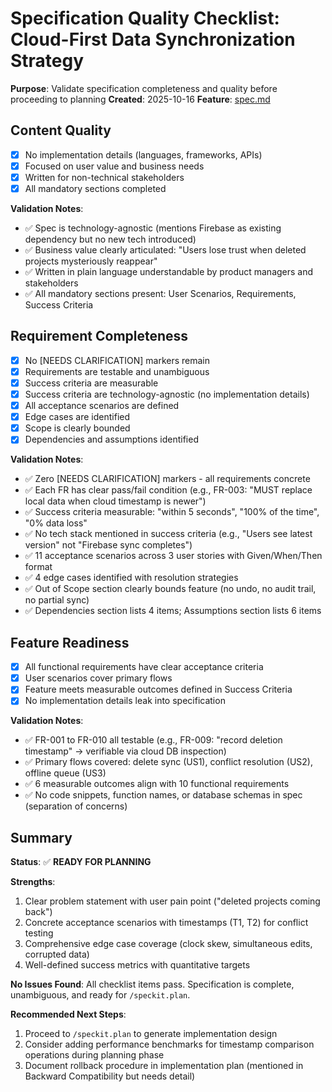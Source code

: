 # Specification Quality Checklist: Cloud-First Data Synchronization Strategy

**Purpose**: Validate specification completeness and quality before proceeding to planning
**Created**: 2025-10-16
**Feature**: [spec.md](../spec.md)

## Content Quality

- [x] No implementation details (languages, frameworks, APIs)
- [x] Focused on user value and business needs
- [x] Written for non-technical stakeholders
- [x] All mandatory sections completed

**Validation Notes**:
- ✅ Spec is technology-agnostic (mentions Firebase as existing dependency but no new tech introduced)
- ✅ Business value clearly articulated: "Users lose trust when deleted projects mysteriously reappear"
- ✅ Written in plain language understandable by product managers and stakeholders
- ✅ All mandatory sections present: User Scenarios, Requirements, Success Criteria

## Requirement Completeness

- [x] No [NEEDS CLARIFICATION] markers remain
- [x] Requirements are testable and unambiguous
- [x] Success criteria are measurable
- [x] Success criteria are technology-agnostic (no implementation details)
- [x] All acceptance scenarios are defined
- [x] Edge cases are identified
- [x] Scope is clearly bounded
- [x] Dependencies and assumptions identified

**Validation Notes**:
- ✅ Zero [NEEDS CLARIFICATION] markers - all requirements concrete
- ✅ Each FR has clear pass/fail condition (e.g., FR-003: "MUST replace local data when cloud timestamp is newer")
- ✅ Success criteria measurable: "within 5 seconds", "100% of the time", "0% data loss"
- ✅ No tech stack mentioned in success criteria (e.g., "Users see latest version" not "Firebase sync completes")
- ✅ 11 acceptance scenarios across 3 user stories with Given/When/Then format
- ✅ 4 edge cases identified with resolution strategies
- ✅ Out of Scope section clearly bounds feature (no undo, no audit trail, no partial sync)
- ✅ Dependencies section lists 4 items; Assumptions section lists 6 items

## Feature Readiness

- [x] All functional requirements have clear acceptance criteria
- [x] User scenarios cover primary flows
- [x] Feature meets measurable outcomes defined in Success Criteria
- [x] No implementation details leak into specification

**Validation Notes**:
- ✅ FR-001 to FR-010 all testable (e.g., FR-009: "record deletion timestamp" → verifiable via cloud DB inspection)
- ✅ Primary flows covered: delete sync (US1), conflict resolution (US2), offline queue (US3)
- ✅ 6 measurable outcomes align with 10 functional requirements
- ✅ No code snippets, function names, or database schemas in spec (separation of concerns)

## Summary

**Status**: ✅ **READY FOR PLANNING**

**Strengths**:
1. Clear problem statement with user pain point ("deleted projects coming back")
2. Concrete acceptance scenarios with timestamps (T1, T2) for conflict testing
3. Comprehensive edge case coverage (clock skew, simultaneous edits, corrupted data)
4. Well-defined success metrics with quantitative targets

**No Issues Found**: All checklist items pass. Specification is complete, unambiguous, and ready for `/speckit.plan`.

**Recommended Next Steps**:
1. Proceed to `/speckit.plan` to generate implementation design
2. Consider adding performance benchmarks for timestamp comparison operations during planning phase
3. Document rollback procedure in implementation plan (mentioned in Backward Compatibility but needs detail)
